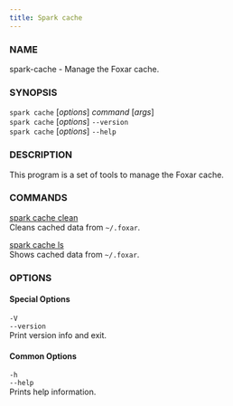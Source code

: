 ```yaml
---
title: Spark cache
---
```


### NAME

spark-cache - Manage the Foxar cache.

### SYNOPSIS

`spark cache` [*options*] _command_ [*args*]  
`spark cache` [*options*] `--version`  
`spark cache` [*options*] `--help`

### DESCRIPTION

This program is a set of tools to manage the Foxar cache.

### COMMANDS

[spark cache clean](./spark-cache-clean.md)  
Cleans cached data from `~/.foxar`.

[spark cache ls](./spark-cache-ls.md)  
Shows cached data from `~/.foxar`.

### OPTIONS

#### Special Options

`-V`  
`--version`  
Print version info and exit.

#### Common Options

`-h`  
`--help`  
Prints help information.
